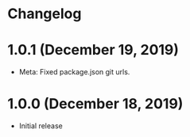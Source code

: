 # Changelog

# 1.0.1 (December 19, 2019)
- Meta: Fixed package.json git urls.

# 1.0.0 (December 18, 2019)
- Initial release
